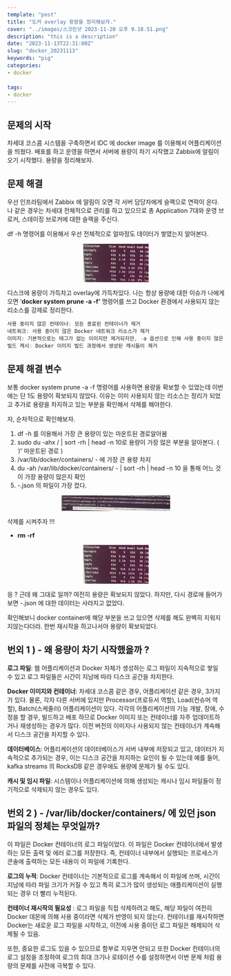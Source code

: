 ```yaml
---
template: "post"
title: "도커 overlay 용량을 정리해보자."
cover: "../images/스크린샷 2023-11-20 오후 9.18.51.png"
description: "this is a description"
date: "2023-11-13T22:31:00Z"
slug: "docker_20231113"
keywords: "pig"
categories:
- docker

tags:
- docker
---
```



## 문제의 시작

차세대 코스콤 시스템을 구축하면서 IDC 에 docker image 를 이용해서 어플리케이션을 띄웠다. 배포를 하고 운영을 하면서 서버에 용량이 차기 시작했고 Zabbix에 알림이 오기 시작했다. 용량을 정리해보자.

## 문제 해결

우선 인프라팀에서 Zabbix 에 알림이 오면 각 서버 담당자에게 슬랙으로 연락이 온다. 나 같은 경우는 차세대 전체적으로 관리를 하고 있으므로 총 Application 7대와 운영 브로커, 스테이징 브로커에 대한 슬랙을 주신다.

df -h 명령어를 이용해서 우선 전체적으로 얼마정도 데이터가 쌓였는지 알아본다.

<img src="../images/스크린샷 2023-11-20 오후 9.18.51.png" style="display: block; margin: auto; width: 30%;" alt=""/>

디스크에 용량이 가득차고 overlay에 가득차있다. 나는 항상 용량에 대한 이슈가 나에게 오면 ‘**docker system prune -a -f’** 명령어를 쓰고 Docker 환경에서 사용되지 않는 리소스를 강제로 정리한다.

```java
사용 중이지 않은 컨테이너: 모든 종료된 컨테이너가 제거
네트워크: 사용 중이지 않은 Docker 네트워크 리소스가 제거
이미지: 기본적으로는 태그가 없는 이미지만 제거되지만, -a 옵션으로 인해 사용 중이지 않은 태그가 있는 이미지도 제거
빌드 캐시: Docker 이미지 빌드 과정에서 생성된 캐시들이 제거
```

## 문제 해결 변수

보통 docker system prune -a -f 명령어를 사용하면 용량을 확보할 수 있었는데 이번에는 단 1도 용량이 확보되지 않았다. 이유는 이미 사용되지 않는 리소스는 정리가 되었고 추가로 용량을 차지하고 있는 부분을 확인해서 삭제를 해야한다.

자, 순차적으로 확인해보자.

1. df -h 를 이용해서 가장 큰 용량이 있는 마운트된 경로알아봄
2. sudo du -ahx / | sort -rh | head -n 10로 용량이 가장 많은 부분을 알아본다. ( ‘/’ 마운트된 경로 )
3. /var/lib/docker/containers/ - 에 가장 큰 용량 차지
4. du -ah /var/lib/docker/containers/ - | sort -rh | head -n 10 을 통해 어느 것이 가장 용량이 많은지 확인
5. -.json 의 파일이 가장 컸다.

<img src="../images/스크린샷 2023-11-20 오후 9.19.35.png" style="display: block; margin: auto; width: 50%;" alt=""/>


삭제를 시켜주자 !!!

- **rm -rf**

<img src="../images/스크린샷 2023-11-20 오후 9.18.51.png" style="display: block; margin: auto; width: 30%;" alt=""/>

응 ? 근데 왜 그대로 일까? 여전히 용량은 확보되지 않았다. 하지만, 다시 경로에 들어가보면 -.json 에 대한 데이터는 사라지고 없었다.

확인해보니 docker container에 해당 부분을 쓰고 있으면 삭제를 해도 완벽히 지워지지않는다더라. 한번 재시작을 하고나서야 용량이 확보되었다.

## 번외 1 ) - 왜 용량이 차기 시작했을까 ?

**로그 파일**: 웹 어플리케이션과 Docker 자체가 생성하는 로그 파일이 지속적으로 쌓일 수 있고 로그 파일들은 시간이 지남에 따라 디스크 공간을 차지한다.

**Docker 이미지와 컨테이너**: 차세대 코스콤 같은 경우, 어플리케이션 같은 경우, 3가지가 있다. 물론, 각자 다른 서버에 있지만 Processor(프로듀서 역할), Load(컨슈머 역할), Batch(스케줄러) 어플리케이션이 있다. 각각의 어플리케이션의 기능 개발, 장애, 수정을 할 경우, 빌드하고 배포 하므로 Docker 이미지 또는 컨테이너를 자주 업데이트하거나 재생성하는 경우가 많다. 이전 버전의 이미지나 사용되지 않는 컨테이너가 계속해서 디스크 공간을 차지할 수 있다.

**데이터베이스**: 어플리케이션의 데이터베이스가 서버 내부에 저장되고 있고, 데이터가 지속적으로 추가되는 경우, 이는 디스크 공간을 차지하는 요인이 될 수 있는데 예를 들어, kafka streams 의 RocksDB 같은 경우에도 용량에 문제가 될 수도 있다.

**캐시 및 임시 파일**: 시스템이나 어플리케이션에 의해 생성되는 캐시나 임시 파일들이 정기적으로 삭제되지 않는 경우도 있다.

## 번외 2 ) -  /var/lib/docker/containers/ 에 있던 json 파일의 정체는 무엇일까?

이 파일은 Docker 컨테이너의 로그 파일이었다. 이 파일은 Docker 컨테이너에서 발생하는 모든 출력 및 에러 로그를 저장한다. 즉, 컨테이너 내부에서 실행되는 프로세스가 콘솔에 출력하는 모든 내용이 이 파일에 기록한다.

**로그의 누적**: Docker 컨테이너는 기본적으로 로그를 계속해서 이 파일에 쓰며, 시간이 지남에 따라 파일 크기가 커질 수 있고 특히 로그가 많이 생성되는 애플리케이션이 실행되는 경우 더 빨리 누적된다.

**컨테이너 재시작의 필요성** : 로그 파일을 직접 삭제하려고 해도, 해당 파일이 여전히 Docker 데몬에 의해 사용 중이라면 삭제가 반영이 되지 않는다. 컨테이너를 재시작하면 Docker는 새로운 로그 파일을 시작하고, 이전에 사용 중이던 로그 파일은 해제되어 삭제될 수 있음.

또한, 중요한 로그도 있을 수 있으므로 함부로 지우면 안되고 또한 Docker 컨테이너의 로그 설정을 조정하여 로그의 최대 크기나 로테이션 수를 설정하면서 이번 문제 처럼 용량의 문제를 사전에 극복할 수 있다.